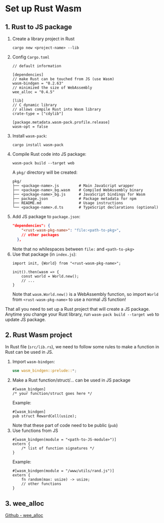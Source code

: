 # Set up Rust Wasm

## 1. Rust to JS package

1. Create a library project in Rust
    ```
    cargo new <project-name> --lib
    ```
2. Config `Cargo.toml`
    ```toml=
    // default information
    
    [dependencies]
    // make Rust can be touched from JS (use Wasm)
    wasm-bindgen = "0.2.63"
    // minimized the size of WebAssembly
    wee_alloc = "0.4.5"

    [lib]
    // C dynamic library
    // allows compile Rust into Wasm library
    crate-type = ["cdylib"]

    [package.metadata.wasm-pack.profile.release]
    wasm-opt = false
    ```
3. Install `wasm-pack`:
    ```
    cargo install wasm-pack
    ```
4. Compile Rust code into JS package: 
    ```
    wasm-pack build --target web
    ```
    A `pkg/` directory will be created:
    ```
    pkg/
    ├── <package-name>.js         # Main JavaScript wrapper
    ├── <package-name>_bg.wasm    # Compiled WebAssembly binary
    ├── <package-name>_bg.js      # JavaScript bindings for Wasm
    ├── package.json              # Package metadata for npm
    ├── README.md                 # Usage instructions
    └── <package-name>.d.ts       # TypeScript declarations (optional)
    ```
5. Add JS package to `package.json`:
    ```json
    "dependencies": {
        "<rust-wasm-pkg-name>": "file:<path-to-pkg>",
        // other packages
      },
    ```
    Note that no whilespaces between `file:` and `<path-to-pkg>`
6. Use that package (in `index.js`):
    ```typescript=
    import init, {World} from "<rust-wasm-pkg-name>";
    
    init().then(wasm => {
        const world = World.new();
        // ...
    }
    ```
    Note that `wasm.World.new()` is a WebAssembly function, so import `World` from `<rust-wasm-pkg-name>` to use a normal JS function!
    
That all you need to set up a Rust project that will create a JS package. Anytime you change your Rust library, run `wasm-pack build --target web` to update JS package.

## 2. Rust Wasm project

In Rust file (`src/lib.rs`), we need to follow some rules to make a function in Rust can be used in JS.

1. Import `wasm-bindgen`:
    ```rust
    use wasm_bindgen::prelude::*;
    ```
2. Make a Rust function/struct/... can be used in JS package
    ```rust=
    #[wasm_bindgen]
    /* your function/struct goes here */
    ```
    Example:
    ```rust=
    #[wasm_bindgen]
    pub struct RewardCell(usize);
    ```
    Note that these part of code need to be public (`pub`)
3. Use functions from JS
    ```rust=
    #[wasm_bindgen(module = "<path-to-JS-module>")]
    extern {
        /* list of function signatures */
    }
    ```
    Example:
    ```rust=
    #[wasm_bindgen(module = "/www/utils/rand.js")]
    extern {
        fn random(max: usize) -> usize;
        // other functions
    }
    ```
    
## 3. wee_alloc
[Github - wee_alloc](https://github.com/rustwasm/wee_alloc)